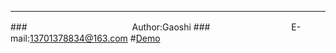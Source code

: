 ****
###　　　　　　　　　　　　Author:Gaoshi
###　　　　　　　　　 E-mail:13701378834@163.com
#[Demo](http://gaoshi-github.github.io/ "建议使用高级浏览器")

